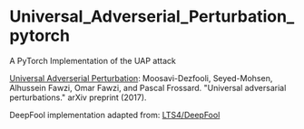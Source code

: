 # Universal_Adverserial_Perturbation_pytorch
A PyTorch Implementation of the UAP attack

[Universal Adverserial Perturbation](https://arxiv.org/pdf/1610.08401.pdf): Moosavi-Dezfooli, Seyed-Mohsen, Alhussein Fawzi, Omar Fawzi, and Pascal Frossard. "Universal adversarial perturbations." arXiv preprint (2017).

DeepFool implementation adapted from: [LTS4/DeepFool](https://github.com/LTS4/DeepFool/tree/master/Python)
